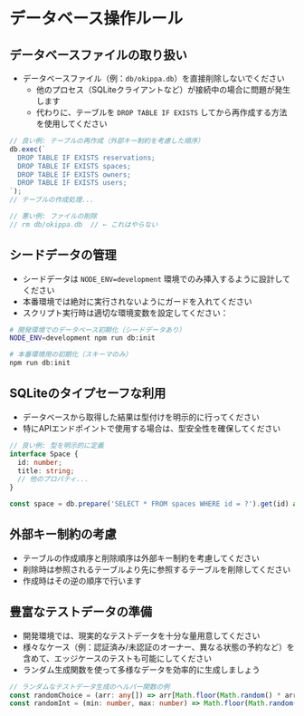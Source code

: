 # データベース操作ルール

## データベースファイルの取り扱い

- データベースファイル（例：`db/okippa.db`）を直接削除しないでください
  - 他のプロセス（SQLiteクライアントなど）が接続中の場合に問題が発生します
  - 代わりに、テーブルを `DROP TABLE IF EXISTS` してから再作成する方法を使用してください

```typescript
// 良い例: テーブルの再作成（外部キー制約を考慮した順序）
db.exec(`
  DROP TABLE IF EXISTS reservations;
  DROP TABLE IF EXISTS spaces;
  DROP TABLE IF EXISTS owners;
  DROP TABLE IF EXISTS users;
`);
// テーブルの作成処理...

// 悪い例: ファイルの削除
// rm db/okippa.db  // ← これはやらない
```

## シードデータの管理

- シードデータは `NODE_ENV=development` 環境でのみ挿入するように設計してください
- 本番環境では絶対に実行されないようにガードを入れてください
- スクリプト実行時は適切な環境変数を設定してください：

```bash
# 開発環境でのデータベース初期化（シードデータあり）
NODE_ENV=development npm run db:init

# 本番環境用の初期化（スキーマのみ）
npm run db:init
```

## SQLiteのタイプセーフな利用

- データベースから取得した結果は型付けを明示的に行ってください
- 特にAPIエンドポイントで使用する場合は、型安全性を確保してください

```typescript
// 良い例: 型を明示的に定義
interface Space {
  id: number;
  title: string;
  // 他のプロパティ...
}

const space = db.prepare('SELECT * FROM spaces WHERE id = ?').get(id) as Space;
```

## 外部キー制約の考慮

- テーブルの作成順序と削除順序は外部キー制約を考慮してください
- 削除時は参照されるテーブルより先に参照するテーブルを削除してください
- 作成時はその逆の順序で行います

## 豊富なテストデータの準備

- 開発環境では、現実的なテストデータを十分な量用意してください
- 様々なケース（例：認証済み/未認証のオーナー、異なる状態の予約など）を含めて、エッジケースのテストも可能にしてください
- ランダム生成関数を使って多様なデータを効率的に生成しましょう

```typescript
// ランダムなテストデータ生成のヘルパー関数の例
const randomChoice = (arr: any[]) => arr[Math.floor(Math.random() * arr.length)];
const randomInt = (min: number, max: number) => Math.floor(Math.random() * (max - min + 1)) + min;
```
